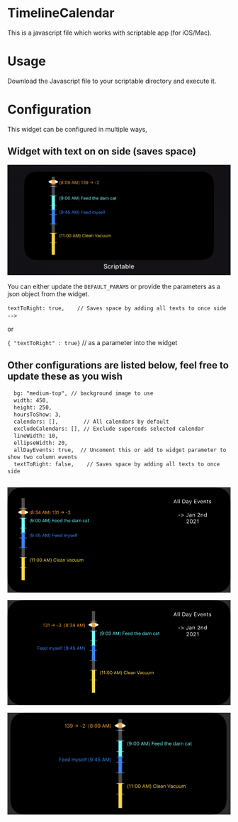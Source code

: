 # TimelineCalendar

This is a javascript file which works with scriptable app (for iOS/Mac).

# Usage

Download the Javascript file to your scriptable directory and execute it. 

# Configuration

This widget can be configured in multiple ways, 

## Widget with text on on side (saves space)


![Oneside](https://github.com/scriptable-js/TimelineCalendar/blob/main/assets/oneside.jpeg?raw=true)

You can either update the `DEFAULT_PARAMS` or provide the parameters as a json object from the widget.

`textToRight: true,    // Saves space by adding all texts to once side -->`

or

`{ "textToRight" : true}` // as a parameter into the widget

## Other configurations are listed below, feel free to update these as you wish

```
  bg: "medium-top", // background image to use
  width: 450,
  height: 250,
  hoursToShow: 3,
  calendars: [],        // All calendars by default
  excludeCalendars: [], // Exclude superceds selected calendar
  lineWidth: 10,
  ellipseWidth: 20,
  allDayEvents: true,  // Uncoment this or add to widget parameter to show two column events
  textToRight: false,    // Saves space by adding all texts to once side
```

## 

![Oneside with all day events](https://github.com/scriptable-js/TimelineCalendar/blob/main/assets/oneside_withallday.jpeg?raw=true)

![Twosides with all day events](https://github.com/scriptable-js/TimelineCalendar/blob/main/assets/twosides_withallday.jpeg?raw=true)

![Twosides](https://github.com/scriptable-js/TimelineCalendar/blob/main/assets/twosides.jpeg?raw=true)
